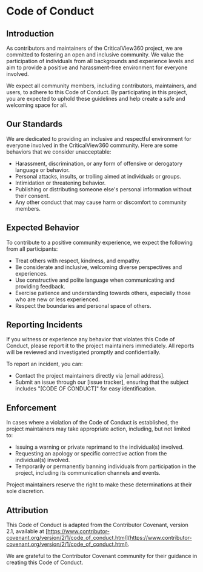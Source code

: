 # Code of Conduct

## Introduction

As contributors and maintainers of the CriticalView360 project, we are committed to fostering an open and inclusive community. We value the participation of individuals from all backgrounds and experience levels and aim to provide a positive and harassment-free environment for everyone involved.

We expect all community members, including contributors, maintainers, and users, to adhere to this Code of Conduct. By participating in this project, you are expected to uphold these guidelines and help create a safe and welcoming space for all.

## Our Standards

We are dedicated to providing an inclusive and respectful environment for everyone involved in the CriticalView360 community. Here are some behaviors that we consider unacceptable:

- Harassment, discrimination, or any form of offensive or derogatory language or behavior.
- Personal attacks, insults, or trolling aimed at individuals or groups.
- Intimidation or threatening behavior.
- Publishing or distributing someone else's personal information without their consent.
- Any other conduct that may cause harm or discomfort to community members.

## Expected Behavior

To contribute to a positive community experience, we expect the following from all participants:

- Treat others with respect, kindness, and empathy.
- Be considerate and inclusive, welcoming diverse perspectives and experiences.
- Use constructive and polite language when communicating and providing feedback.
- Exercise patience and understanding towards others, especially those who are new or less experienced.
- Respect the boundaries and personal space of others.

## Reporting Incidents

If you witness or experience any behavior that violates this Code of Conduct, please report it to the project maintainers immediately. All reports will be reviewed and investigated promptly and confidentially.

To report an incident, you can:

- Contact the project maintainers directly via [email address].
- Submit an issue through our [issue tracker], ensuring that the subject includes "[CODE OF CONDUCT]" for easy identification.

## Enforcement

In cases where a violation of the Code of Conduct is established, the project maintainers may take appropriate action, including, but not limited to:

- Issuing a warning or private reprimand to the individual(s) involved.
- Requesting an apology or specific corrective action from the individual(s) involved.
- Temporarily or permanently banning individuals from participation in the project, including its communication channels and events.

Project maintainers reserve the right to make these determinations at their sole discretion.

## Attribution

This Code of Conduct is adapted from the Contributor Covenant, version 2.1, available at [https://www.contributor-covenant.org/version/2/1/code_of_conduct.html](https://www.contributor-covenant.org/version/2/1/code_of_conduct.html).

We are grateful to the Contributor Covenant community for their guidance in creating this Code of Conduct.

